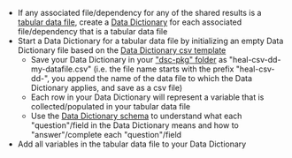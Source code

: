 <!-- Results support early low and late both -->

* If any associated file/dependency for any of the shared results is a [tabular data file](../../terms/index.md#tabular-data-file), create a [Data Dictionary](../../terms/index.md#data-dictionary) for each associated file/dependency that is a tabular data file
* Start a Data Dictionary for a tabular data file by initializing an empty Data Dictionary file based on the [Data Dictionary csv template](https://raw.githubusercontent.com/norc-heal/healdata-utils/pr-integration/data/templates/twofields.csv)
  * Save your Data Dictionary in your ["dsc-pkg" folder](../../terms/index.md#dsc-pkg-folder) as "heal-csv-dd-my-datafile.csv" (i.e. the file name starts with the prefix "heal-csv-dd-", you append the name of the data file to which the Data Dictionary applies, and save as a csv file)
  * Each row in your Data Dictionary will represent a variable that is collected/populated in your tabular data file 
  * Use the [Data Dictionary schema](../../schemas/md_data_dictionary.md) to understand what each "question"/field in the Data Dictionary means and how to "answer"/complete each "question"/field
* Add all variables in the tabular data file to your Data Dictionary